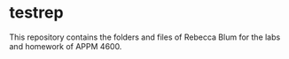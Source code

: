 # testrep
This repository contains the folders and files of Rebecca Blum for the labs and 
homework of APPM 4600. 
